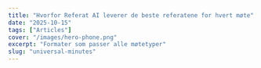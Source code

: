 ```yaml
---
title: "Hvorfor Referat AI leverer de beste referatene for hvert møte"
date: "2025-10-15"
tags: ["Articles"]
cover: "/images/hero-phone.png"
excerpt: "Formater som passer alle møtetyper"
slug: "universal-minutes"
---
```


<!-- TODO: /universal-minutes の本文を各言語に反映 -->
